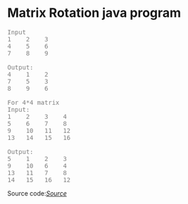 # Matrix Rotation java program

<pre style="color : gray">
Input
1    2    3
4    5    6
7    8    9

Output:
4    1    2
7    5    3
8    9    6

For 4*4 matrix
Input:
1    2    3    4    
5    6    7    8
9    10   11   12
13   14   15   16

Output:
5    1    2    3
9    10   6    4
13   11   7    8
14   15   16   12
</pre>
 
 Source code:[*Source*]()

